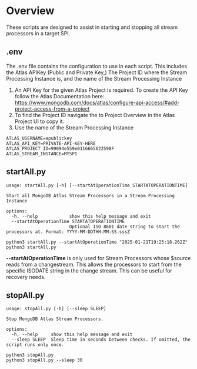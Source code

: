 # Overview
These scripts are designed to assist in starting and stopping all stream processors in a target SPI. 

## .env
The .env file contains the configuration to use in each script. This includes the Atlas APIKey (Public and Private Key,) The Project ID where the Stream Processing Instance is, and the name of the Stream Processing Instance

1. An API Key for the given Atlas Project is required. To create the API Key follow the Atlas Documentation here: 
https://www.mongodb.com/docs/atlas/configure-api-access/#add-project-access-from-a-project 
2. To find the Project ID navigate the to Project Overview in the Atlas Project UI to copy it.
3. Use the name of the Stream Processing Instance

```
ATLAS_USERNAME=apublickey
ATLAS_API_KEY=PRIVATE-API-KEY-HERE
ATLAS_PROJECT_ID=99094e559e0116665622598F
ATLAS_STREAM_INSTANCE=MYSPI
```

## startAll.py
```
usage: startAll.py [-h] [--startAtOperationTime STARTATOPERATIONTIME]

Start all MongoDB Atlas Stream Processors in a Stream Processing Instance

options:
  -h, --help            show this help message and exit
  --startAtOperationTime STARTATOPERATIONTIME
                        Optional ISO 8601 date string to start the processors at. Format: YYYY-MM-DDTHH:MM:SS.sssZ

python3 startAll.py --startAtOperationTime "2025-01-21T19:25:18.262Z"
python3 startAll.py 
```

**--startAtOperationTime** is only used for Stream Processors whose $source reads from a changestream. This allows the processors to start from the specific ISODATE string in the change stream. This can be useful for recovery needs.

## stopAll.py
```
usage: stopAll.py [-h] [--sleep SLEEP]

Stop MongoDB Atlas Stream Processors.

options:
  -h, --help     show this help message and exit
  --sleep SLEEP  Sleep time in seconds between checks. If omitted, the script runs only once.

python3 stopAll.py
python3 stopAll.py --sleep 30

```
